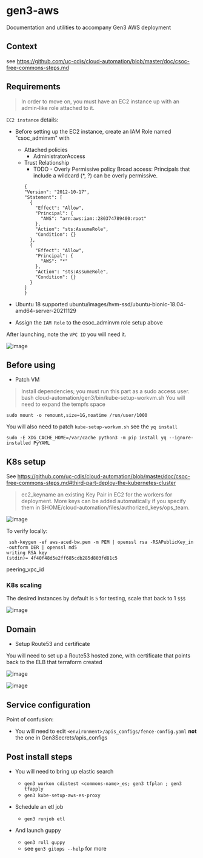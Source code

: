 # gen3-aws
Documentation and utilities to accompany Gen3 AWS deployment

## Context 

see https://github.com/uc-cdis/cloud-automation/blob/master/doc/csoc-free-commons-steps.md


## Requirements

> In order to move on, you must have an EC2 instance up with an admin-like role attached to it. 

`EC2 instance` details:

* Before setting up the EC2 instance, create an IAM Role named "csoc_adminvm" with 
  * Attached policies
    * AdministratorAccess
  * Trust Relationship 
    * TODO - Overly Permissive policy Broad access: Principals that include a wildcard (*, ?) can be overly permissive.
    ```
    {
    "Version": "2012-10-17",
    "Statement": [
      {
        "Effect": "Allow",
        "Principal": {
          "AWS": "arn:aws:iam::280374789400:root"
        },
        "Action": "sts:AssumeRole",
        "Condition": {}
      },
      {
        "Effect": "Allow",
        "Principal": {
          "AWS": "*"
        },
        "Action": "sts:AssumeRole",
        "Condition": {}
      }
    ]
    }
    ```

* Ubuntu 18 supported  ubuntu/images/hvm-ssd/ubuntu-bionic-18.04-amd64-server-20211129
* Assign the `IAM Role` to the csoc_adminvm role setup above

After launching, note the `VPC ID` you will need it.


![image](https://user-images.githubusercontent.com/47808/149028628-525e45d2-9d6e-44b9-b32f-a559898fe6ad.png)


## Before using


* Patch VM

> Install dependencies; you must run this part as a sudo access user.
> bash cloud-automation/gen3/bin/kube-setup-workvm.sh
You will need to expand the tempfs space

```
sudo mount -o remount,size=1G,noatime /run/user/1000
```

You will also need to patch `kube-setup-workvm.sh` see the `yq install`

```
sudo -E XDG_CACHE_HOME=/var/cache python3 -m pip install yq --ignore-installed PyYAML
```

## K8s setup

See https://github.com/uc-cdis/cloud-automation/blob/master/doc/csoc-free-commons-steps.md#third-part-deploy-the-kubernetes-cluster

> ec2_keyname an existing Key Pair in EC2 for the workers for deployment. More keys can be added automatically if you specify them in $HOME/cloud-automation/files/authorized_keys/ops_team.

![image](https://user-images.githubusercontent.com/47808/149221538-cf30e3a0-2b51-409b-947e-693811fa7d10.png)

To verify locally:

```
 ssh-keygen -ef aws-aced-bw.pem -m PEM | openssl rsa -RSAPublicKey_in -outform DER | openssl md5
writing RSA key
(stdin)= 4f40f48d5e2ff685cdb285d803fd81c5
```

peering_vpc_id

### K8s scaling

The desired instances by default is `5` for testing, scale that back to 1 `$$$`

![image](https://user-images.githubusercontent.com/47808/149557076-5b996690-ba42-4bce-9658-48c42331ee5e.png)



## Domain

* Setup Route53 and certificate

 
You will need to set up a Route53 hosted zone, with certificate that points back to the ELB that terraform created

![image](https://user-images.githubusercontent.com/47808/149583022-d52e9741-e4ec-4804-b16d-c368b921aec1.png)

![image](https://user-images.githubusercontent.com/47808/149582851-f7ed45d4-a9a7-4444-af15-ecab56fa1bf8.png)



## Service configuration

Point of confusion:
  * You will need to edit `<environment>/apis_configs/fence-config.yaml` **not** the one in Gen3Secrets/apis_configs


## Post install steps

* You will need to bring up elastic search
  * `gen3 workon cdistest <commons-name>_es; gen3 tfplan ; gen3 tfapply`
  * `gen3 kube-setup-aws-es-proxy`
  
* Schedule an etl job
  * `gen3 runjob etl`

* And launch guppy
  * `gen3 roll guppy`
  * see `gen3 gitops --help` for more


